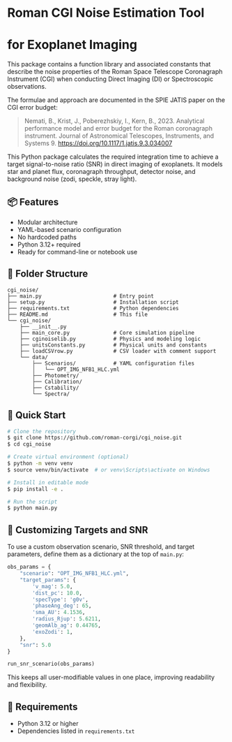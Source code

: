 # Roman CGI Noise Estimation Tool

# for Exoplanet Imaging

This package contains a function library and associated constants that describe the noise properties of the Roman Space Telescope Coronagraph Instrument (CGI) when conducting Direct Imaging (DI) or Spectroscopic observations.  

The formulae and approach are documented in the SPIE JATIS paper on the CGI error budget:

> Nemati, B., Krist, J., Poberezhskiy, I., Kern, B., 2023. Analytical performance model and error budget for the Roman coronagraph instrument. Journal of Astronomical Telescopes, Instruments, and Systems 9. https://doi.org/10.1117/1.jatis.9.3.034007

This Python package calculates the required integration time to achieve a target signal-to-noise ratio (SNR) in direct imaging of exoplanets. It models star and planet flux, coronagraph throughput, detector noise, and background noise (zodi, speckle, stray light).

## 📦 Features
- Modular architecture
- YAML-based scenario configuration
- No hardcoded paths
- Python 3.12+ required
- Ready for command-line or notebook use

## 📁 Folder Structure
```
cgi_noise/
├── main.py                       # Entry point
├── setup.py                      # Installation script
├── requirements.txt              # Python dependencies
├── README.md                     # This file
└── cgi_noise/
    ├── __init__.py
    ├── main_core.py              # Core simulation pipeline
    ├── cginoiselib.py            # Physics and modeling logic
    ├── unitsConstants.py         # Physical units and constants
    ├── loadCSVrow.py             # CSV loader with comment support
    └── data/
        ├── Scenarios/            # YAML configuration files
        │   └── OPT_IMG_NFB1_HLC.yml
        ├── Photometry/
        ├── Calibration/
        ├── Cstability/
        └── Spectra/
```

## 🚀 Quick Start
```bash
# Clone the repository
$ git clone https://github.com/roman-corgi/cgi_noise.git
$ cd cgi_noise

# Create virtual environment (optional)
$ python -m venv venv
$ source venv/bin/activate  # or venv\Scripts\activate on Windows

# Install in editable mode
$ pip install -e .

# Run the script
$ python main.py
```

## 🧪 Customizing Targets and SNR
To use a custom observation scenario, SNR threshold, and target parameters, define them as a dictionary at the top of `main.py`:

```python
obs_params = {
    "scenario": "OPT_IMG_NFB1_HLC.yml",
    "target_params": {
        'v_mag': 5.0,
        'dist_pc': 10.0,
        'specType': 'g0v',
        'phaseAng_deg': 65,
        'sma_AU': 4.1536,
        'radius_Rjup': 5.6211,
        'geomAlb_ag': 0.44765,
        'exoZodi': 1,
    },
    "snr": 5.0
}

run_snr_scenario(obs_params)
```

This keeps all user-modifiable values in one place, improving readability and flexibility.

## 🔧 Requirements
- Python 3.12 or higher
- Dependencies listed in `requirements.txt`

